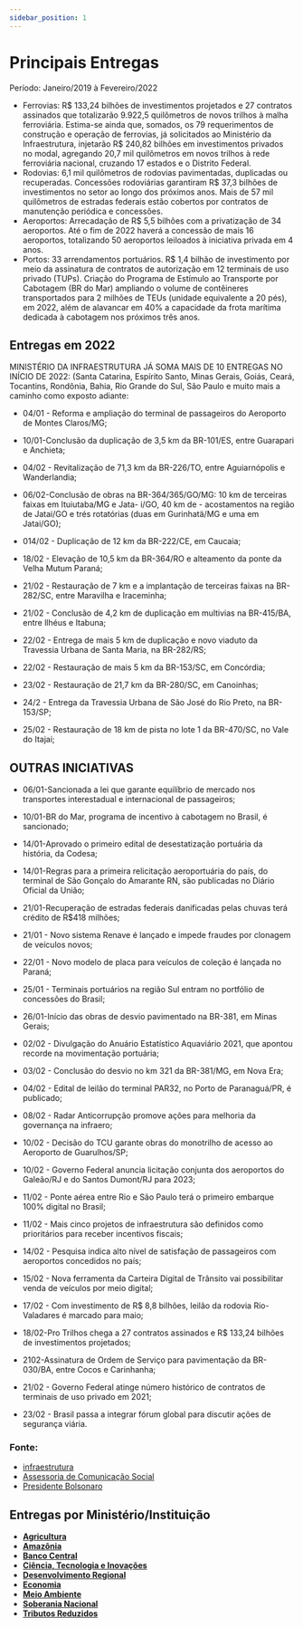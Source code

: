 ```yaml
---
sidebar_position: 1
---
```


# Principais Entregas

Período: Janeiro/2019 à Fevereiro/2022

  - Ferrovias: R$ 133,24 bilhões de investimentos projetados e 27 contratos assinados que totalizarão 9.922,5 quilômetros de novos trilhos à malha ferroviária. Estima-se ainda que, somados, os 79 requerimentos de construção e operação de ferrovias, já solicitados ao Ministério da Infraestrutura, injetarão R$ 240,82 bilhões em investimentos privados no modal, agregando 20,7 mil quilômetros em novos trilhos à rede ferroviária nacional, cruzando 17 estados e o Distrito Federal.
  - Rodovias: 6,1 mil quilômetros de rodovias pavimentadas, duplicadas ou recuperadas. Concessões rodoviárias garantiram R$ 37,3 bilhões de investimentos no setor ao longo dos próximos anos. Mais de 57 mil quilômetros de estradas federais estão cobertos por contratos de manutenção periódica e concessões.
  - Aeroportos: Arrecadação de R$ 5,5 bilhões com a privatização de 34 aeroportos. Até o fim de 2022 haverá a concessão de mais 16 aeroportos, totalizando 50 aeroportos leiloados à iniciativa privada em 4 anos.
  - Portos: 33 arrendamentos portuários. R$ 1,4 bilhão de investimento por meio da assinatura de contratos de autorização em 12 terminais de uso privado (TUPs). Criação do Programa de Estímulo ao Transporte por Cabotagem (BR do Mar) ampliando o volume de contêineres transportados para 2 milhões de TEUs (unidade equivalente a 20 pés), em 2022, além de alavancar em 40% a capacidade da frota marítima dedicada à cabotagem nos próximos três anos.

## Entregas em 2022

MINISTÉRIO DA INFRAESTRUTURA JÁ SOMA MAIS DE 10 ENTREGAS NO INÍCIO DE 2022: (Santa Catarina, Espírito Santo, Minas Gerais, Goiás, Ceará, Tocantins, Rondônia, Bahia, Rio Grande do Sul, São Paulo e muito mais a caminho como exposto adiante:

- 04/01 - Reforma e ampliação do terminal de passageiros do Aeroporto de Montes Claros/MG;

- 10/01-Conclusão da duplicação de 3,5 km da BR-101/ES, entre Guarapari e Anchieta;

- 04/02 - Revitalização de 71,3 km da BR-226/TO, entre Aguiarnópolis e Wanderlandia;

- 06/02-Conclusão de obras na BR-364/365/GO/MG: 10 km de terceiras faixas em Ituiutaba/MG e Jata- i/GO, 40 km de - acostamentos na região de Jatai/GO e trés rotatórias (duas em Gurinhatä/MG e uma em Jatai/GO);

- 014/02 - Duplicação de 12 km da BR-222/CE, em Caucaia;

- 18/02 - Elevação de 10,5 km da BR-364/RO e alteamento da ponte da Velha Mutum Paraná;

- 21/02 - Restauração de 7 km e a implantação de terceiras faixas na BR-282/SC, entre Maravilha e Iraceminha;

- 21/02 - Conclusão de 4,2 km de duplicação em multivias na BR-415/BA, entre llhéus e Itabuna;

- 22/02 - Entrega de mais 5 km de duplicação e novo viaduto da Travessia Urbana de Santa Maria, na BR-282/RS;

- 22/02 - Restauração de mais 5 km da BR-153/SC, em Concórdia;

- 23/02 - Restauração de 21,7 km da BR-280/SC, em Canoinhas;

- 24/2 - Entrega da Travessia Urbana de São José do Rio Preto, na BR-153/SP;

- 25/02 - Restauração de 18 km de pista no lote 1 da BR-470/SC, no Vale do Itajai;

## OUTRAS INICIATIVAS

 - 06/01-Sancionada a lei que garante equilíbrio de mercado nos transportes interestadual e internacional de passageiros;

 - 10/01-BR do Mar, programa de incentivo à cabotagem no Brasil, é sancionado;

 - 14/01-Aprovado o primeiro edital de desestatização portuária da história, da Codesa;

 - 14/01-Regras para a primeira relicitação aeroportuária do país, do terminal de São Gonçalo do Amarante RN, são publicadas no Diário Oficial da União;

 - 21/01-Recuperação de estradas federais danificadas pelas chuvas terá crédito de R$418 milhões;

 - 21/01 - Novo sistema Renave é lançado e impede fraudes por clonagem de veículos novos;

 - 22/01 - Novo modelo de placa para veículos de coleção é lançada no Paraná;

 - 25/01 - Terminais portuários na região Sul entram no portfólio de concessões do Brasil;

 - 26/01-Início das obras de desvio pavimentado na BR-381, em Minas Gerais;

 - 02/02 - Divulgação do Anuário Estatístico Aquaviário 2021, que apontou recorde na movimentação portuária;

 - 03/02 - Conclusão do desvio no km 321 da BR-381/MG, em Nova Era;

 - 04/02 - Edital de leilão do terminal PAR32, no Porto de Paranaguá/PR, é publicado;

 - 08/02 - Radar Anticorrupção promove ações para melhoria da governança na infraero;

 - 10/02 - Decisão do TCU garante obras do monotrilho de acesso ao Aeroporto de Guarulhos/SP;

 - 10/02 - Governo Federal anuncia licitação conjunta dos aeroportos do Galeão/RJ e do Santos Dumont/RJ para 2023;

 - 11/02 - Ponte aérea entre Rio e São Paulo terá o primeiro embarque 100% digital no Brasil;

 - 11/02 - Mais cinco projetos de infraestrutura são definidos como prioritários para receber incentivos fiscais;

 - 14/02 - Pesquisa indica alto nível de satisfação de passageiros com aeroportos concedidos no país;

 - 15/02 - Nova ferramenta da Carteira Digital de Trânsito vai possibilitar venda de veículos por meio digital;
 
 - 17/02 - Com investimento de R$ 8,8 bilhões, leilão da rodovia Rio-Valadares é marcado para maio;
 
 - 18/02-Pro Trilhos chega a 27 contratos assinados e R$ 133,24 bilhões de investimentos projetados;
 
 - 2102-Assinatura de Ordem de Serviço para pavimentação da BR-030/BA, entre Cocos e Carinhanha;
 
 - 21/02 - Governo Federal atinge número histórico de contratos de terminais de uso privado em 2021;
 
 - 23/02 - Brasil passa a integrar fórum global para discutir ações de segurança viária.

### Fonte: 

 - [infraestrutura](https://www.gov.br/infraestrutura/pt-br)
 - [Assessoria de Comunicação Social](/docs/infraestrutura/links)
 - [Presidente Bolsonaro](https://t.me/jairbolsonarobrasil/3631)

## Entregas por Ministério/Instituição

 - [**Agricultura**](/docs/agricultura)
 - [**Amazônia**](/docs/amazonia)
 - [**Banco Central**](/docs/economia/banco-central)
 - [**Ciência, Tecnologia e Inovações**](/docs/ciencia-tecnologia/entregas)
 - [**Desenvolvimento Regional**](/docs/desenvolvimento-regional/)
 - [**Economia**](/docs/economia/fatos-recentes)
 - [**Meio Ambiente**](/docs/meioambiente/)
 - [**Soberania Nacional**](/blog/2022-03-02-soberania-nacional)
 - [**Tributos Reduzidos**](../build/docs/tributos-reduzidos)
